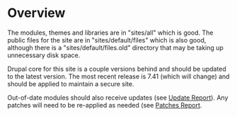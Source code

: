 # Overview

The modules, themes and libraries are in "sites/all" which is good. The public files for the site are in "sites/default/files" which is also good, although there is a "sites/default/files.old" directory that may be taking up unnecessary disk space.

Drupal core for this site is a couple versions behind and should be updated to the latest version. The most recent release is 7.41 (which will change) and should be applied to maintain a secure site.

Out-of-date modules should also receive updates (see [Update Report](update_report.md)). Any patches will need to be re-applied as needed (see [Patches Report](patches_report.md).
